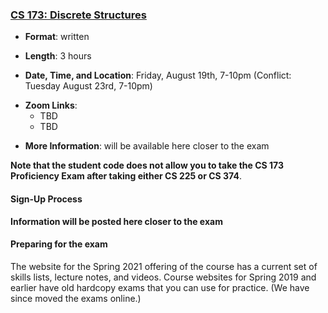 <!---
Feel free to change this link if there is something more appropriate.
Do not change the anchor name.
-->

### <a name="CS173" class="anchor"></a>[CS 173: Discrete Structures](https://wiki.illinois.edu/wiki/display/cs173/Home)

* **Format**: written
<!--- -->
* **Length**: 3 hours
<!--- -->
* **Date, Time, and Location**:  Friday, August 19th, 7-10pm (Conflict:  Tuesday August 23rd, 7-10pm)
<!--- -->
* **Zoom Links**: 
   * TBD
   * TBD

<!--- -->
* **More Information**: will be available here closer to the exam

**Note that the student code does not allow you to take the CS 173 Proficiency Exam after taking either CS 225 or CS 374**.

#### Sign-Up Process

**Information will be posted here closer to the exam**

#### Preparing for the exam

The website for the Spring 2021 offering of the course has a current set of skills lists, lecture notes, and videos.     Course websites for Spring 2019 and earlier have old hardcopy exams that you can use for practice.   (We have since moved the exams online.)
